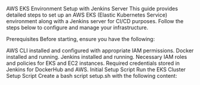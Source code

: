 AWS EKS Environment Setup with Jenkins Server
This guide provides detailed steps to set up an AWS EKS (Elastic Kubernetes Service) environment along with a Jenkins server for CI/CD purposes. Follow the steps below to configure and manage your infrastructure.

Prerequisites
Before starting, ensure you have the following:

AWS CLI installed and configured with appropriate IAM permissions.
Docker installed and running.
Jenkins installed and running.
Necessary IAM roles and policies for EKS and EC2 instances.
Required credentials stored in Jenkins for DockerHub and AWS.
Initial Setup Script
Run the EKS Cluster Setup Script
Create a bash script setup.sh with the following content:
